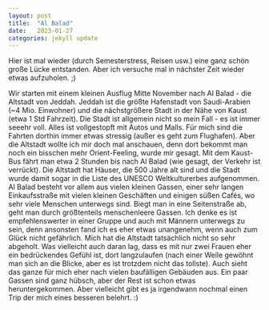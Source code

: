 ```yaml
---
layout: post
title:  "Al Balad"
date:   2023-01-27
categories: jekyll update
---
```


Hier ist mal wieder (durch Semesterstress, Reisen usw.) eine ganz schön große Lücke entstanden. Aber ich versuche mal in nächster Zeit wieder etwas aufzuholen. ;)

Wir starten mit einem kleinen Ausflug Mitte November nach Al Balad - die Altstadt von Jeddah. Jeddah ist die größte Hafenstadt von Saudi-Arabien (~4 Mio. Einwohner) und die nächstgrößere Stadt in der Nähe von Kaust (etwa 1 Std Fahrzeit). Die Stadt ist allgemein nicht so mein Fall - es ist immer seeehr voll. Alles ist vollgestopft mit Autos und Malls. Für mich sind die Fahrten dorthin immer etwas stressig (außer es geht zum Flughafen).
Aber die Altstadt wollte ich mir doch mal anschauen, denn dort bekommt man noch ein bisschen mehr Orient-Feeling, wurde mir gesagt. Mit dem Kaust-Bus fährt man etwa 2 Stunden bis nach Al Balad (wie gesagt, der Verkehr ist verrückt). Die Altstadt hat Häuser, die 500 Jahre alt sind und die Stadt wurde damit sogar in die Liste des UNESCO Weltkulturerbes aufgenommen.
Al Balad besteht vor allem aus vielen kleinen Gassen, einer sehr langen Einkaufsstraße mit vielen kleinen Geschäften und einigen süßen Cafés, wo sehr viele Menschen unterwegs sind. Biegt man in eine Seitenstraße ab, geht man durch größtenteils menschenleere Gassen. Ich denke es ist empfehlenswerter in einer Gruppe und auch mit Männern unterwegs zu sein, denn ansonsten fand ich es eher etwas unangenehm, wenn auch zum Glück nicht gefährlich.
Mich hat die Altstadt tatsächlich nicht so sehr abgeholt. Was vielleicht auch daran lag, dass es mit nur zwei Frauen eher ein bedrückendes Gefühl ist, dort langzulaufen (nach einer Weile gewöhnt man sich an die Blicke, aber es ist trotzdem nicht das tollste). Auch sieht das ganze für mich eher nach vielen baufälligen Gebäuden aus. Ein paar Gassen sind ganz hübsch, aber der Rest ist schon etwas heruntergekommen.
Aber vielleicht gibt es ja irgendwann nochmal einen Trip der mich eines besseren belehrt. :)

